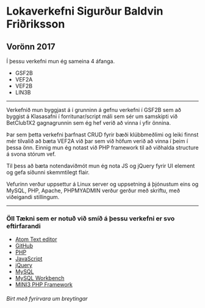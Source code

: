 # Lokaverkefni Sigurður Baldvin Friðriksson
## Vorönn 2017

Í þessu verkefni mun ég sameina 4 áfanga.
* GSF2B
* VEF2A
* VEF2B
* LIN3B
---
Verkefnið mun byggjast á í grunninn á gefnu verkefni í GSF2B sem að byggist á Klasasafni í forritunar/script máli sem sér um samskipti við BetClub1X2 gagnagrunnin sem ég hef verið að vinna í yfir önnina.

Þar sem þetta verkefni þarfnast CRUD fyrir bæði klúbbmeðlimi og leiki finnst mér tilvalið að bæta VEF2A við þar sem við höfum verið að vinna í þeim í þessa önn. Einnig mun ég notast við PHP framework til að viðhalda structure á svona stórum vef.

Til þess að bæta notendaviðmót mun ég nota JS og jQuery fyrir UI element og gefa síðunni skemmtilegt flair.

Vefurinn verður uppsettur á Linux server og uppsetning á þjónustum eins og MySQL, PHP, Apache, PHPMYADMIN verður gerður með skriftu, með viðeigandi stillingum.

---
### Öll Tækni sem er notuð við smíð á þessu verkefni er svo eftirfarandi
* [Atom Text editor](https://atom.io)
* [GitHub](https://github.com)
* [PHP](http://php.net)
* [JavaScript](https://www.javascript.com/)
* [jQuery](http://jquery.com)
* [MySQL](https://www.mysql.com/)
* [MySQL Workbench](https://www.mysql.com/products/workbench/)
* [MINI3 PHP Framework](https://github.com/panique/mini3)

###### *Birt með fyrirvara um breytingar*
